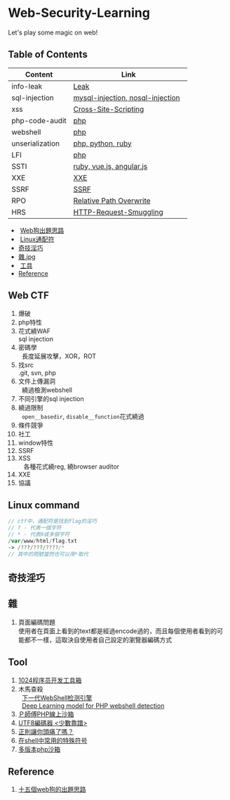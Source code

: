 # Web-Security-Learning    
Let's play some magic on web!

## Table of Contents  
Content | Link 
------------ | ------------- 
info-leak | [Leak](https://github.com/shinmao/Web-Security-Learning/tree/master/INFO-leak) 
sql-injection | [mysql-injection, nosql-injection](https://github.com/shinmao/Web-Security-Learning/tree/master/SQL-inj)   
xss | [Cross-Site-Scripting](https://github.com/shinmao/Web-Security-Learning/tree/master/XSS)   
php-code-audit | [php](https://github.com/shinmao/Web-Security-Learning/tree/master/PHP-Code-Audt)   
webshell | [php](https://github.com/shinmao/Web-Security-Learning/tree/master/Webshell)   
unserialization | [php, python, ruby](https://github.com/shinmao/Web-Security-Learning/tree/master/Unserialization)  
LFI | [php](https://github.com/shinmao/Web-Security-Learning/tree/master/LFI)  
SSTI | [ruby, vue.js, angular.js](https://github.com/shinmao/Web-Security-Learning/tree/master/SSTI)  
XXE | [XXE](https://github.com/shinmao/Web-Security-Learning/tree/master/XXE)  
SSRF | [SSRF](https://github.com/shinmao/Web-Security-Learning/tree/master/SSRF)  
RPO | [Relative Path Overwrite](https://github.com/shinmao/Web-Security-Learning/tree/master/RPO)  
HRS | [HTTP-Request-Smuggling](https://github.com/shinmao/Web-Security-Learning/tree/master/HRS)

*  [Web狗出題思路](#web-ctf)  
*  [Linux通配符](#linux-command)  
*  [奇技淫巧](#奇技淫巧)  
*  [雜.jpg](#雜)
*  [工具](#tool)  
*  [Reference](#reference)

## Web CTF
1. 爆破
2. php特性  
3. 花式繞WAF  
   sql injection  
4. 密碼學  
   長度延展攻擊，XOR，ROT  
5. 找src  
   .git, svn, php  
6. 文件上傳漏洞  
   繞過檢測webshell  
7. 不同引擎的sql injection  
8. 繞過限制  
   `open__basedir`, `disable__function`花式繞過  
9. 條件競爭 
10. 社工  
11. window特性  
12. SSRF  
13. XSS  
    各種花式繞reg, 繞browser auditor  
14. XXE  
15. 協議  

## Linux command
```php
// ctf中，通配符是找到flag的淫巧
// ? - 代表一個字符
// * - 代表0或多個字符
/var/www/html/flag.txt
-> /???/???/????/*
// 其中的問號當然也可以用*取代
```

## 奇技淫巧

## 雜
1. 頁面編碼問題  
使用者在頁面上看到的text都是經過encode過的，而且每個使用者看到的可能都不一樣，這取決自使用者自己設定的瀏覽器編碼方式  


## Tool
1. [1024程序员开发工具箱](https://1024tools.com/)  
2. 木馬查殺  
   [下一代WebShell检测引擎](https://scanner.baidu.com/#/pages/intro)  
   [Deep Learning model for PHP webshell detection](http://webshell.cdxy.me/)  
3. [Ｐ師傅PHP線上沙箱](http://675ba661.2m1.pw/dbc05bfc-3302-4565-9ac9-3c94d905e53b.php)  
4. [UTF8編碼器 <少數靠譜>](https://mothereff.in/utf-8)  
5. [正則讓你頭痛了嗎？](https://regex101.com/)   
6. [在shell中常用的特殊符号](http://www.cnblogs.com/balaamwe/archive/2012/03/15/2397998.html)  
7. [多版本php沙箱](http://sandbox.onlinephpfunctions.com/)

## Reference
1. [十五個web狗的出題思路](https://weibo.com/ttarticle/p/show?id=2309403980950244591011)
